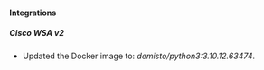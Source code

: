 #### Integrations
##### Cisco WSA v2
- Updated the Docker image to: *demisto/python3:3.10.12.63474*.
